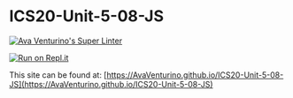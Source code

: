 # ICS20-Unit-5-08-JS

[![Ava Venturino's Super Linter](https://github.com/AvaVenturino/ICS20-Unit-5-08-JS/workflows/Ava%20Venturino's%20Super%20Linter/badge.svg)](https://github.com/AvaVenturino/ICS20-Unit-5-08-JS/actions)

[![Run on Repl.it](https://repl.it/badge/github/AvaVenturino/ICS20-Unit-5-08-JS)](https://repl.it/github/AvaVenturino/ICS20-Unit-5-08-JS)

This site can be found at: [https://AvaVenturino.github.io/ICS20-Unit-5-08-JS](https://AvaVenturino.github.io/ICS20-Unit-5-08-JS)
